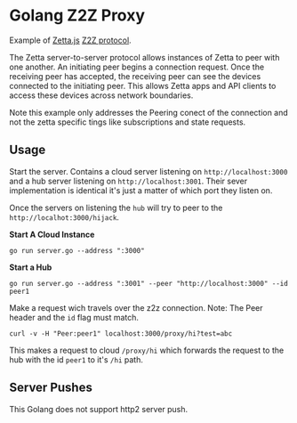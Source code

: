 # Golang Z2Z Proxy

Example of [Zetta.js](http://zettajs.com) [Z2Z protocol](https://github.com/zettajs/zetta/wiki/Zetta-Server-to-Server-Protocol-(Z2Z)-%5BDRAFT%5D).

The Zetta server-to-server protocol allows instances of Zetta to peer with one another. An initiating peer begins a connection request. Once the receiving peer has accepted, the receiving peer can see the devices connected to the initiating peer. This allows Zetta apps and API clients to access these devices across network boundaries.

Note this example only addresses the Peering conect of the connection and not the zetta specific tings like subscriptions and state requests.

## Usage

Start the server. Contains a cloud server listening on `http://localhost:3000` and a hub server listening on `http://localhost:3001`. Their sever implementation is identical it's just a matter of which port they listen on.

Once the servers on listening the `hub` will try to peer to the `http://localhot:3000/hijack`.


**Start A Cloud Instance**
```
go run server.go --address ":3000"
```

**Start a Hub**
```
go run server.go --address ":3001" --peer "http://localhost:3000" --id peer1
```


Make a request wich travels over the z2z connection. Note: The Peer header and the `id` flag must match.

```
curl -v -H "Peer:peer1" localhost:3000/proxy/hi?test=abc
```

This makes a request to cloud `/proxy/hi` which forwards the request to the hub with the id `peer1` to it's `/hi` path.


## Server Pushes

This Golang does not support http2 server push.